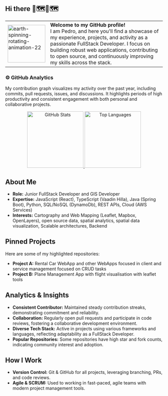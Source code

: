 ## Hi there 👋🗺️👋🗺️
<table style="border: none;">
  <tr>
    <td style="border: none; vertical-align: middle;">
      <img src="https://github.com/user-attachments/assets/2c679e1e-73a9-4662-88df-d29f50b50dd8" alt="earth-spinning-rotating-animation-22" width="120"/>
    </td>
    <td style="border: none; vertical-align: middle;">
      <b>Welcome to my GitHub profile!</b><br>
      I am Pedro, and here you'll find a showcase of my experience, projects, and activity as a passionate FullStack Developer. I focus on building robust web applications, contributing to open source, and continuously improving my skills across the stack.
    </td>
  </tr>
</table>

### ⚙️ GitHub Analytics
My contribution graph visualizes my activity over the past year, including commits, pull requests, issues, and discussions. It highlights periods of high productivity and consistent engagement with both personal and collaborative projects.
<p align="center">
  <a href="https://github.com/pedroGEOGIScoding">
    <img height="180em" src="https://github-readme-stats-eight-theta.vercel.app/api?username=borizSam&show_icons=true&theme=algolia&include_all_commits=true&count_private=true" alt="GitHub Stats"/>
    <img height="180em" src="https://github-readme-stats-eight-theta.vercel.app/api/top-langs/?username=borizSam&layout=compact&langs_count=8&theme=algolia" alt="Top Languages"/>
  </a>
</p>

## **About Me**
- **Role:** Junior FullStack Developer and GIS Developer
- **Expertise:** JavaScript (React), TypeScript (Vaadin Hilla), Java (Spring Boot), Python, SQL/NoSQL (DynamoDb), REST APIs, Cloud (AWS Services)
- **Interests:** Cartography and Web Mapping (Leaflet, Mapbox, OpenLayers), open source data, spatial analytics, spatial data visualization, Scalable architectures, Backend

## **Pinned Projects**
Here are some of my highlighted repositories:

- **Project A:** Rental Car WebApp and other WebApps focused in client and service management focused on CRUD tasks 
- **Project B:** Plane Management App with flight visualisation with leaflet tools

## **Analytics & Insights**

- **Consistent Contributor:** Maintained steady contribution streaks, demonstrating commitment and reliability.
- **Collaboration:** Regularly open pull requests and participate in code reviews, fostering a collaborative development environment.
- **Diverse Tech Stack:** Active in projects using various frameworks and languages, reflecting adaptability as a FullStack Developer.
- **Popular Repositories:** Some repositories have high star and fork counts, indicating community interest and adoption.

## **How I Work**

- **Version Control:** Git & GitHub for all projects, leveraging branching, PRs, and code reviews.
- **Agile & SCRUM:** Used to working in fast-paced, agile teams with modern project management tools.
